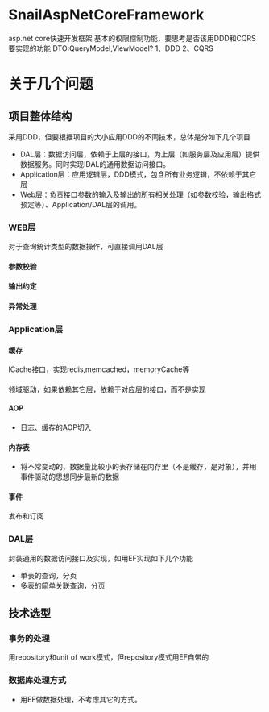 # SnailAspNetCoreFramework
asp.net core快速开发框架
基本的权限控制功能，要思考是否该用DDD和CQRS
要实现的功能
DTO:QueryModel,ViewModel?
1、DDD
2、CQRS
# 关于几个问题
## 项目整体结构
采用DDD，但要根据项目的大小应用DDD的不同技术，总体是分如下几个项目
* DAL层：数据访问层，依赖于上层的接口，为上层（如服务层及应用层）提供数据服务。同时实现IDAL的通用数据访问接口。
* Application层：应用逻辑层，DDD模式，包含所有业务逻辑，不依赖于其它层
* Web层：负责接口参数的输入及输出的所有相关处理（如参数校验，输出格式预定等）、Application/DAL层的调用。

### WEB层
对于查询统计类型的数据操作，可直接调用DAL层
#### 参数校验
#### 输出约定
#### 异常处理


### Application层
#### 缓存
ICache接口，实现redis,memcached，memoryCache等
#### 
领域驱动，如果依赖其它层，依赖于对应层的接口，而不是实现
#### AOP
* 日志、缓存的AOP切入
#### 内存表
* 将不常变动的、数据量比较小的表存储在内存里（不是缓存，是对象），并用事件驱动的思想同步最新的数据
#### 事件
发布和订阅

### DAL层
封装通用的数据访问接口及实现，如用EF实现如下几个功能
* 单表的查询，分页
* 多表的简单关联查询，分页

## 技术选型
###
### 事务的处理
用repository和unit of work模式，但repository模式用EF自带的
### 数据库处理方式
* 用EF做数据处理，不考虑其它的方式。

